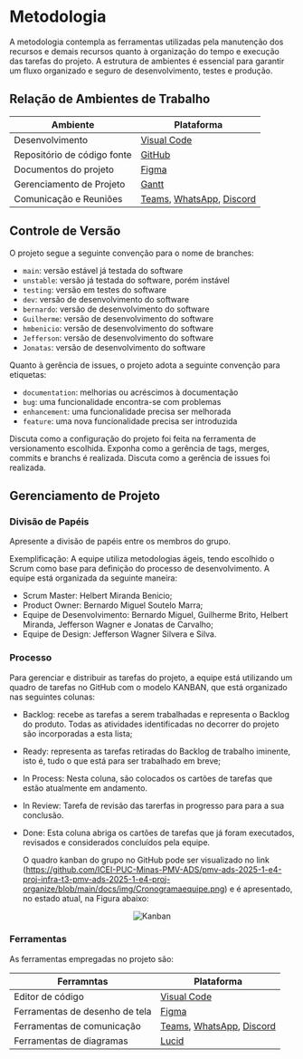 # Metodologia

A metodologia contempla as ferramentas utilizadas pela manutenção dos recursos e demais recursos quanto à organização do tempo e execução das tarefas do projeto.
A estrutura de ambientes é essencial para garantir um fluxo organizado e seguro de desenvolvimento, testes e produção.

## Relação de Ambientes de Trabalho

| Ambiente                    | Plataforma                                                                                                                                                      |
| --------------------------- | --------------------------------------------------------------------------------------------------------------------------------------------------------------- |
| Desenvolvimento             | [Visual Code](https://code.visualstudio.com/)                                                                                                                   |
| Repositório de código fonte | [GitHub](https://github.com/ICEI-PUC-Minas-PMV-ADS/pmv-ads-2025-1-e4-proj-infra-t3-pmv-ads-2025-1-e4-proj-organize)                                             |
| Documentos do projeto       | [Figma](https://www.figma.com/files/team/1420573355423046667/all-projects?fuid=1064914400717975648)                                                             |
| Gerenciamento de Projeto    | [Gantt](https://github.com/ICEI-PUC-Minas-PMV-ADS/pmv-ads-2025-1-e4-proj-infra-t3-pmv-ads-2025-1-e4-proj-organize/blob/main/docs/img/Gantt.png)                 |
| Comunicação e Reuniões      | [Teams](https://teams.microsoft.com/_), [WhatsApp](https://web.whatsapp.com/), [Discord](https://discord.com/channels/1141565883148410880/1141566867622862879/) |

## Controle de Versão

O projeto segue a seguinte convenção para o nome de branches:

- `main`: versão estável já testada do software
- `unstable`: versão já testada do software, porém instável
- `testing`: versão em testes do software
- `dev`: versão de desenvolvimento do software
- `bernardo`: versão de desenvolvimento do software
- `Guilherme`: versão de desenvolvimento do software
- `hmbenicio`: versão de desenvolvimento do software
- `Jefferson`: versão de desenvolvimento do software
- `Jonatas`: versão de desenvolvimento do software

Quanto à gerência de issues, o projeto adota a seguinte convenção para
etiquetas:

- `documentation`: melhorias ou acréscimos à documentação
- `bug`: uma funcionalidade encontra-se com problemas
- `enhancement`: uma funcionalidade precisa ser melhorada
- `feature`: uma nova funcionalidade precisa ser introduzida

Discuta como a configuração do projeto foi feita na ferramenta de versionamento escolhida. Exponha como a gerência de tags, merges, commits e branchs é realizada. Discuta como a gerência de issues foi realizada.

## Gerenciamento de Projeto

### Divisão de Papéis

Apresente a divisão de papéis entre os membros do grupo.

Exemplificação: A equipe utiliza metodologias ágeis, tendo escolhido o Scrum como base para definição do processo de desenvolvimento. A equipe está organizada da seguinte maneira:

- Scrum Master: Helbert Miranda Benicio;
- Product Owner: Bernardo Miguel Soutelo Marra;
- Equipe de Desenvolvimento: Bernardo Miguel, Guilherme Brito, Helbert Miranda, Jefferson Wagner e Jonatas de Carvalho;
- Equipe de Design: Jefferson Wagner Silvera e Silva.

### Processo

Para gerenciar e distribuir as tarefas do projeto, a equipe está utilizando um quadro de tarefas no GitHub com o modelo KANBAN, que está organizado nas seguintes colunas:

- Backlog: recebe as tarefas a serem trabalhadas e representa o Backlog do produto. Todas as atividades identificadas no decorrer do projeto são incorporadas a esta lista;
- Ready: representa as tarefas retiradas do Backlog de trabalho iminente, isto é, tudo o que está para ser trabalhado em breve;
- In Process: Nesta coluna, são colocados os cartões de tarefas que estão atualmente em andamento.
- In Review: Tarefa de revisão das tarerfas in progresso para para a sua conclusão.
- Done: Esta coluna abriga os cartões de tarefas que já foram executados, revisados e considerados concluídos pela equipe.

  O quadro kanban do grupo no GitHub pode ser visualizado no link (https://github.com/ICEI-PUC-Minas-PMV-ADS/pmv-ads-2025-1-e4-proj-infra-t3-pmv-ads-2025-1-e4-proj-organize/blob/main/docs/img/Cronogramaequipe.png) e é apresentado, no estado atual, na Figura abaixo:
  <br>

<div align="center"><img src="https://github.com/ICEI-PUC-Minas-PMV-ADS/pmv-ads-2025-1-e4-proj-infra-t3-pmv-ads-2025-1-e4-proj-organize/blob/main/docs/img/Cronogramaequipe.png" title="Kanban"></div>

### Ferramentas

As ferramentas empregadas no projeto são:

| Ferramntas                     | Plataforma                                                                                                                                                      |
| ------------------------------ | --------------------------------------------------------------------------------------------------------------------------------------------------------------- |
| Editor de código               | [Visual Code](https://code.visualstudio.com/)                                                                                                                   |
| Ferramentas de desenho de tela | [Figma](https://www.figma.com/files/team/1420573355423046667/all-projects?fuid=1064914400717975648)                                                             |
| Ferramentas de comunicação     | [Teams](https://teams.microsoft.com/_), [WhatsApp](https://web.whatsapp.com/), [Discord](https://discord.com/channels/1141565883148410880/1141566867622862879/) |
| Ferramentas de diagramas       | [Lucid](https://lucid.app/)                                                                                                                                     |

